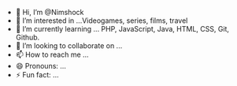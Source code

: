 - 👋 Hi, I’m @Nimshock
- 👀 I’m interested in ...Videogames, series, films, travel
- 🌱 I’m currently learning ... PHP, JavaScript, Java, HTML, CSS, Git, Github.
- 💞️ I’m looking to collaborate on ...
- 📫 How to reach me ...
- 😄 Pronouns: ...
- ⚡ Fun fact: ...

<!---
Nimshock/Nimshock is a ✨ special ✨ repository because its `README.md` (this file) appears on your GitHub profile.
You can click the Preview link to take a look at your changes.
--->
